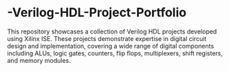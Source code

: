 # -Verilog-HDL-Project-Portfolio
This repository showcases a collection of Verilog HDL projects developed using Xilinx ISE. These projects demonstrate expertise in digital circuit design and implementation, covering a wide range of digital components including ALUs, logic gates, counters, flip flops, multiplexers, shift registers, and memory modules.
